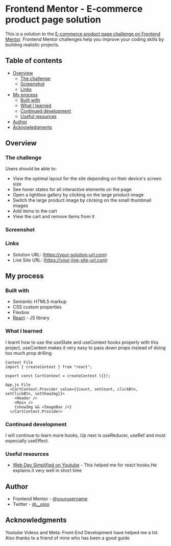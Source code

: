 # Frontend Mentor - E-commerce product page solution

This is a solution to the [E-commerce product page challenge on Frontend Mentor](https://www.frontendmentor.io/challenges/ecommerce-product-page-UPsZ9MJp6). Frontend Mentor challenges help you improve your coding skills by building realistic projects.

## Table of contents

- [Overview](#overview)
  - [The challenge](#the-challenge)
  - [Screenshot](#screenshot)
  - [Links](#links)
- [My process](#my-process)
  - [Built with](#built-with)
  - [What I learned](#what-i-learned)
  - [Continued development](#continued-development)
  - [Useful resources](#useful-resources)
- [Author](#author)
- [Acknowledgments](#acknowledgments)

## Overview

### The challenge

Users should be able to:

- View the optimal layout for the site depending on their device's screen size
- See hover states for all interactive elements on the page
- Open a lightbox gallery by clicking on the large product image
- Switch the large product image by clicking on the small thumbnail images
- Add items to the cart
- View the cart and remove items from it

### Screenshot


### Links

- Solution URL: (https://your-solution-url.com)
- Live Site URL: (https://your-live-site-url.com)

## My process

### Built with

- Semantic HTML5 markup
- CSS custom properties
- Flexbox
- [React](https://reactjs.org/) - JS library


### What I learned

I learnt how to use the useState and useContext hooks properly with this project, useContext makes it very easy to pass down props instead of doing too much prop drilling


```react
Context File
import { createContext } from "react";

export const CartContext = createContext ({});

App.js File
  <CartContext.Provider value={{count, setCount, clickBtn, setClickBtn, setShowImg}}>
    <Header />
    <Main />
    {showImg && <ImageBox />}
  </CartContext.Provider>
```

### Continued development

I will continue to learn more hooks, Up next is useReducer, useRef and most especially useEffect.


### Useful resources

- [Web Dev Simplified on Youtube](https://www.youtube.com/watch?v=O6P86uwfdR0&list=PLZlA0Gpn_vH8EtggFGERCwMY5u5hOjf-h) - This helped me for react hooks.He explains it very well in short  time

## Author

- Frontend Mentor - [@yourusername](https://www.frontendmentor.io/profile/yourusername)
- Twitter - [@__ojoo](https://www.twitter.com/__ojoo)


## Acknowledgments

Youtube Videos and Meta: Front-End Development have helped me a lot. Also thanks to a friend of mine who has been a good guide